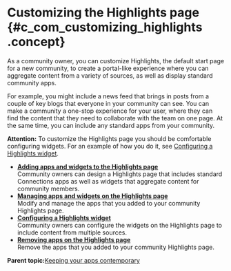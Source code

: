 # Customizing the Highlights page {#c_com_customizing_highlights .concept}

As a community owner, you can customize Highlights, the default start page for a new community, to create a portal-like experience where you can aggregate content from a variety of sources, as well as display standard community apps.

For example, you might include a news feed that brings in posts from a couple of key blogs that everyone in your community can see. You can make a community a one-stop experience for your user, where they can find the content that they need to collaborate with the team on one page. At the same time, you can include any standard apps from your community.

**Attention:** To customize the Highlights page you should be comfortable configuring widgets. For an example of how you do it, see [Configuring a Highlights widget](c_com_config_highlights_widget.md).

-   **[Adding apps and widgets to the Highlights page](../communities/c_com_highlights_widgets.md)**  
Community owners can design a Highlights page that includes standard Connections apps as well as widgets that aggregate content for community members.
-   **[Managing apps and widgets on the Highlights page](../communities/working_with_apps.md)**  
Modify and manage the apps that you added to your community Highlights page.
-   **[Configuring a Highlights widget](../communities/c_com_config_highlights_widget.md)**  
Community owners can configure the widgets on the Highlights page to include content from multiple sources.
-   **[Removing apps on the Highlights page](../communities/c_com_highlights_removing_apps.md)**  
Remove the apps that you added to your community Highlights page.

**Parent topic:**[Keeping your apps contemporary](../communities/apps_frame.md)

